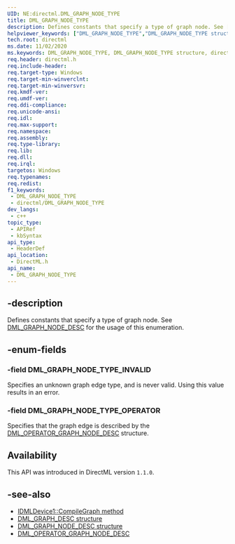 ```yaml
---
UID: NE:directml.DML_GRAPH_NODE_TYPE
title: DML_GRAPH_NODE_TYPE
description: Defines constants that specify a type of graph node. See [DML_GRAPH_NODE_DESC](/windows/win32/api/directml/ns-directml-dml_graph_node_desc) for the usage of this enumeration.
helpviewer_keywords: ["DML_GRAPH_NODE_TYPE","DML_GRAPH_NODE_TYPE structure","direct3d12.dml_graph_node_type","directml/DML_GRAPH_NODE_TYPE"]
tech.root: directml
ms.date: 11/02/2020
ms.keywords: DML_GRAPH_NODE_TYPE, DML_GRAPH_NODE_TYPE structure, direct3d12.dml_graph_node_type, directml/DML_GRAPH_NODE_TYPE
req.header: directml.h
req.include-header: 
req.target-type: Windows
req.target-min-winverclnt: 
req.target-min-winversvr: 
req.kmdf-ver:   
req.umdf-ver: 
req.ddi-compliance: 
req.unicode-ansi: 
req.idl: 
req.max-support: 
req.namespace: 
req.assembly: 
req.type-library: 
req.lib: 
req.dll: 
req.irql: 
targetos: Windows
req.typenames: 
req.redist: 
f1_keywords:
 - DML_GRAPH_NODE_TYPE
 - directml/DML_GRAPH_NODE_TYPE
dev_langs:
 - c++
topic_type:
 - APIRef
 - kbSyntax
api_type:
 - HeaderDef
api_location:
 - DirectML.h
api_name:
 - DML_GRAPH_NODE_TYPE
---
```


## -description

Defines constants that specify a type of graph node. See [DML_GRAPH_NODE_DESC](/windows/win32/api/directml/ns-directml-dml_graph_node_desc) for the usage of this enumeration.

## -enum-fields

### -field DML_GRAPH_NODE_TYPE_INVALID

Specifies an unknown graph edge type, and is never valid. Using this value results in an error.

### -field DML_GRAPH_NODE_TYPE_OPERATOR

Specifies that the graph edge is described by the [DML_OPERATOR_GRAPH_NODE_DESC](/windows/win32/api/directml/ns-directml-dml_operator_graph_node_desc) structure.

## Availability

This API was introduced in DirectML version `1.1.0`.

## -see-also

* [IDMLDevice1::CompileGraph method](/windows/desktop/api/directml/nf-directml-idmldevice1-compilegraph)
* [DML_GRAPH_DESC structure](/windows/win32/api/directml/ns-directml-dml_graph_desc)     
* [DML_GRAPH_NODE_DESC structure](/windows/win32/api/directml/ns-directml-dml_graph_node_desc)
* [DML_OPERATOR_GRAPH_NODE_DESC](/windows/win32/api/directml/ns-directml-dml_operator_graph_node_desc)
